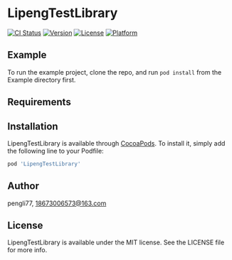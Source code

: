 # LipengTestLibrary

[![CI Status](https://img.shields.io/travis/pengli77/LipengTestLibrary.svg?style=flat)](https://travis-ci.org/pengli77/LipengTestLibrary)
[![Version](https://img.shields.io/cocoapods/v/LipengTestLibrary.svg?style=flat)](https://cocoapods.org/pods/LipengTestLibrary)
[![License](https://img.shields.io/cocoapods/l/LipengTestLibrary.svg?style=flat)](https://cocoapods.org/pods/LipengTestLibrary)
[![Platform](https://img.shields.io/cocoapods/p/LipengTestLibrary.svg?style=flat)](https://cocoapods.org/pods/LipengTestLibrary)

## Example

To run the example project, clone the repo, and run `pod install` from the Example directory first.

## Requirements

## Installation

LipengTestLibrary is available through [CocoaPods](https://cocoapods.org). To install
it, simply add the following line to your Podfile:

```ruby
pod 'LipengTestLibrary'
```

## Author

pengli77, 18673006573@163.com

## License

LipengTestLibrary is available under the MIT license. See the LICENSE file for more info.
